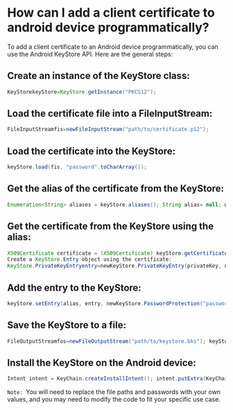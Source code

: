 # How can I add a client certificate to android device programmatically? 

To add a client certificate to an Android device programmatically, you can use the Android KeyStore API. Here are the general steps:

## Create an instance of the KeyStore class:

``` java
KeyStorekeyStore=KeyStore.getInstance("PKCS12"); 
```

## Load the certificate file into a FileInputStream:

``` java
FileInputStreamfis=newFileInputStream("path/to/certificate.p12"); 
```
## Load the certificate into the KeyStore:

``` java
keyStore.load(fis, "password".toCharArray()); 
```

## Get the alias of the certificate from the KeyStore:
``` java
Enumeration<String> aliases = keyStore.aliases(); String alias= null; while(aliases.hasMoreElements()) { alias= aliases.nextElement(); if(keyStore.isKeyEntry(alias)) { break; } } 
```

## Get the certificate from the KeyStore using the alias:
``` java
X509Certificate certificate = (X509Certificate) keyStore.getCertificate(alias); 
Create a KeyStore.Entry object using the certificate:
KeyStore.PrivateKeyEntryentry=newKeyStore.PrivateKeyEntry(privateKey, newCertificate[]{certificate}); 
```

## Add the entry to the KeyStore:
``` java
keyStore.setEntry(alias, entry, newKeyStore.PasswordProtection("password".toCharArray())); 
```

## Save the KeyStore to a file:
``` java
FileOutputStreamfos=newFileOutputStream("path/to/keystore.bks"); keyStore.store(fos, "password".toCharArray()); 
```

## Install the KeyStore on the Android device:
``` java
Intent intent = KeyChain.createInstallIntent(); intent.putExtra(KeyChain.EXTRA_PKCS12, "path/to/keystore.bks"); intent.putExtra(KeyChain.EXTRA_PASSWORD, "password".toCharArray()); context.startActivity(intent); 
```

```Note: ```You will need to replace the file paths and passwords with your own values, and you may need to modify the code to fit your specific use case.
